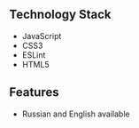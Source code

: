 ## Technology Stack
 - JavaScript
 - CSS3
 - ESLint
 - HTML5
## Features
 - Russian and English available
